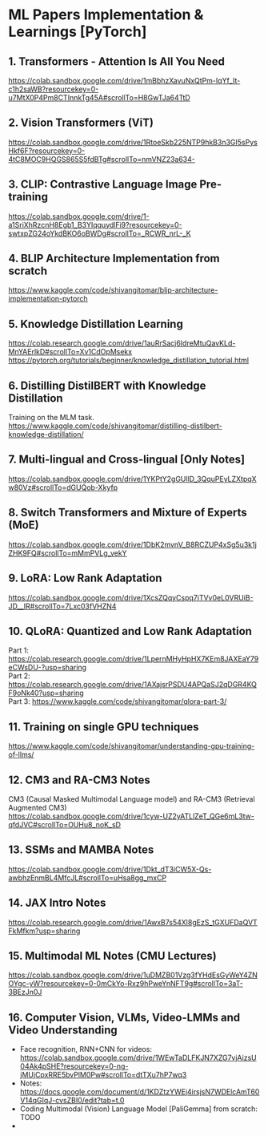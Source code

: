# ML Papers Implementation & Learnings [PyTorch]

## 1. Transformers - Attention Is All You Need
https://colab.sandbox.google.com/drive/1mBbhzXavuNxQtPm-IqYf_It-c1h2saWB?resourcekey=0-u7MtX0P4Pm8CTInnkTg45A#scrollTo=H8GwTJa64TtD

## 2. Vision Transformers (ViT)
https://colab.sandbox.google.com/drive/1RtoeSkb225NTP9hkB3n3GI5sPysHkf6F?resourcekey=0-4tC8MOC9HQGS865S5fdBTg#scrollTo=nmVNZ23a634-

## 3. CLIP: Contrastive Language Image Pre-training
https://colab.sandbox.google.com/drive/1-a1SriXhRzcnH8Egb1_B3YIqquydlFi9?resourcekey=0-swtxpZG24oYkdBKO6oBWDg#scrollTo=_RCWR_nrL-_K

## 4. BLIP Architecture Implementation from scratch
https://www.kaggle.com/code/shivangitomar/blip-architecture-implementation-pytorch

## 5. Knowledge Distillation Learning
https://colab.research.google.com/drive/1auRrSacj6IdreMtuQavKLd-MnYAErlkD#scrollTo=Xv1CdOpMsekx <br>
https://pytorch.org/tutorials/beginner/knowledge_distillation_tutorial.html

## 6. Distilling DistilBERT with Knowledge Distillation
Training on the MLM task.<br>
https://www.kaggle.com/code/shivangitomar/distilling-distilbert-knowledge-distillation/

## 7. Multi-lingual and Cross-lingual [Only Notes]
https://colab.sandbox.google.com/drive/1YKPtY2gGUllD_3QquPEyLZXtpqXw80Vz#scrollTo=dGUQob-Xkyfp

## 8. Switch Transformers and Mixture of Experts (MoE)
https://colab.sandbox.google.com/drive/1DbK2mvnV_B8RCZUP4xSg5u3k1jZHK9FQ#scrollTo=mMmPVLg_vekY

## 9. LoRA: Low Rank Adaptation
https://colab.sandbox.google.com/drive/1XcsZQqyCspq7iTVv0eL0VRUiB-JD__IR#scrollTo=7Lxc03fVHZN4

## 10. QLoRA: Quantized and Low Rank Adaptation
Part 1: https://colab.research.google.com/drive/1LpernMHyHpHX7KEm8JAXEaY79eCWsDU-?usp=sharing </br>
Part 2: https://colab.research.google.com/drive/1AXajsrPSDU4APQaSJ2qDGR4KQF9oNk40?usp=sharing </br>
Part 3: https://www.kaggle.com/code/shivangitomar/qlora-part-3/

## 11. Training on single GPU techniques
https://www.kaggle.com/code/shivangitomar/understanding-gpu-training-of-llms/

## 12. CM3 and RA-CM3 Notes
CM3 (Causal Masked Multimodal Language model) and RA-CM3 (Retrieval Augmented CM3) </br>
https://colab.sandbox.google.com/drive/1cyw-UZ2yATLlZeT_QGe6mL3tw-qfdJVC#scrollTo=OUHu8_noK_sD

## 13. SSMs and MAMBA Notes
https://colab.sandbox.google.com/drive/1Dkt_dT3iCW5X-Qs-awbhzEnmBL4MfcJL#scrollTo=uHsa8gg_mxCP

## 14. JAX Intro Notes
https://colab.research.google.com/drive/1AwxB7s54Xl8gEzS_tGXUFDaQVTFkMfkm?usp=sharing

## 15. Multimodal ML Notes (CMU Lectures)
https://colab.sandbox.google.com/drive/1uDMZB01Vzg3fYHdEsGyWeY4ZNOYgc-yW?resourcekey=0-0mCkYo-Rxz9hPweYnNFT9g#scrollTo=3aT-3BEzJn0J

## 16. Computer Vision, VLMs, Video-LMMs and Video Understanding
- Face recognition, RNN+CNN for videos: https://colab.sandbox.google.com/drive/1WEwTaDLFKJN7XZG7vjAizsU04Ak4pSHE?resourcekey=0-ng-jMUjCpxRRE5bvPlM0Pw#scrollTo=dtTXu7hP7wq3
- Notes: https://docs.google.com/document/d/1KDZtzYWEj4irsjsN7WDElcAmT60V14qGIqJ-cvsZBI0/edit?tab=t.0
- Coding Multimodal (Vision) Language Model [PaliGemma] from scratch: TODO
- 
